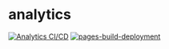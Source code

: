 # analytics

[![Analytics CI/CD](https://github.com/W18BTANGO/analytics/actions/workflows/pipeline.yaml/badge.svg)](https://github.com/W18BTANGO/analytics/actions/workflows/pipeline.yaml)
[![pages-build-deployment](https://github.com/W18BTANGO/analytics/actions/workflows/pages/pages-build-deployment/badge.svg)](https://github.com/W18BTANGO/analytics/actions/workflows/pages/pages-build-deployment)
